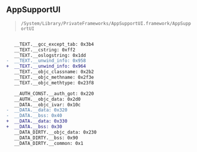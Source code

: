 ## AppSupportUI

> `/System/Library/PrivateFrameworks/AppSupportUI.framework/AppSupportUI`

```diff

   __TEXT.__gcc_except_tab: 0x3b4
   __TEXT.__cstring: 0xff2
   __TEXT.__oslogstring: 0x1dd
-  __TEXT.__unwind_info: 0x958
+  __TEXT.__unwind_info: 0x964
   __TEXT.__objc_classname: 0x2b2
   __TEXT.__objc_methname: 0x2f3e
   __TEXT.__objc_methtype: 0x23f8

   __AUTH_CONST.__auth_got: 0x220
   __AUTH.__objc_data: 0x2d0
   __DATA.__objc_ivar: 0x10c
-  __DATA.__data: 0x320
-  __DATA.__bss: 0x40
+  __DATA.__data: 0x330
+  __DATA.__bss: 0x30
   __DATA_DIRTY.__objc_data: 0x230
   __DATA_DIRTY.__bss: 0x90
   __DATA_DIRTY.__common: 0x1

```
